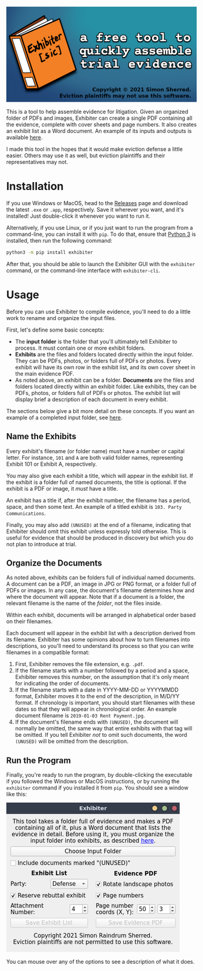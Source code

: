 ![icon](https://raw.githubusercontent.com/raindrum/exhibiter/master/graphics/promo.png)

This is a tool to help assemble evidence for litigation. Given an organized folder of PDFs and images, Exhibiter can create a single PDF containing all the evidence, complete with cover sheets and page numbers. It also creates an exhibit list as a Word document. An example of its inputs and outputs is available [here](https://github.com/raindrum/exhibiter/tree/master/example).

I made this tool in the hopes that it would make eviction defense a little easier. Others may use it as well, but eviction plaintiffs and their representatives may not.

# Installation

If you use Windows or MacOS, head to the [Releases](https://github.com/raindrum/exhibiter/releases) page and download the latest `.exe` or `.app`, respectively. Save it wherever you want, and it's installed! Just double-click it whenever you want to run it.

Alternatively, if you use Linux, or if you just want to run the program from a command-line, you can install it with `pip`. To do that, ensure that [Python 3](https://www.python.org/downloads/) is installed, then run the following command:

```bash
python3 -m pip install exhibiter
```

After that, you should be able to launch the Exhibiter GUI with the `exhibiter` command, or the command-line interface with `exhibiter-cli`.

# Usage

Before you can use Exhibiter to compile evidence, you'll need to do a little work to rename and organize the input files.

First, let's define some basic concepts:

- The **input folder** is the folder that you'll ultimately tell Exhibiter to process. It must contain one or more exhibit folders.
- **Exhibits** are the files and folders located directly within the input folder. They can be PDFs, photos, or folders full of PDFs or photos. Every exhibit will have its own row in the exhibit list, and its own cover sheet in the main evidence PDF.
- As noted above, an exhibit can be a folder. **Documents** are the files and folders located directly within an exhibit folder. Like exhibits, they can be PDFs, photos, or folders full of PDFs or photos. The exhibit list will display brief a description of each document in every exhibit.

The sections below give a bit more detail on these concepts. If you want an example of a completed input folder, see [here](https://github.com/raindrum/exhibiter/tree/master/example).

## Name the Exhibits

Every exhibit's filename (or folder name) must have a number or capital letter. For instance, `101` and `A` are both valid folder names, representing Exhibit 101 or Exhibit A, respectively.

You may also give each exhibit a title, which will appear in the exhibit list. If the exhibit is a folder full of named documents, the title is optional. If the exhibit is a PDF or image, it *must* have a title.

An exhibit has a title if, after the exhibit number, the filename has a period, space, and then some text. An example of a titled exhibit is `103. Party Communications`.

Finally, you may also add `(UNUSED)` at the end of a filename, indicating that Exhibiter should omit this exhibit unless expressly told otherwise. This is useful for evidence that should be produced in discovery but which you do not plan to introduce at trial.

## Organize the Documents

As noted above, exhibits can be folders full of individual named documents. A document can be a PDF, an image in JPG or PNG format, or a folder full of PDFs or images. In any case, the document's filename determines how and where the document will appear. Note that if a document is a folder, the relevant filename is the name of the *folder*, not the files inside.

Within each exhibit, documents will be arranged in alphabetical order based on their filenames.

Each document will appear in the exhibit list with a description derived from its filename. Exhibiter has some opinions about how to turn filenames into descriptions, so you'll need to understand its process so that you can write filenames in a compatible format:

1. First, Exhibiter removes the file extension, e.g. `.pdf`.
2. If the filename starts with a number followed by a period and a space, Exhibiter removes this number, on the assumption that it's only meant for indicating the order of documents.
3. If the filename starts with a date in YYYY-MM-DD or YYYYMMDD format, Exhibiter moves it to the end of the description, in M/D/YY format. If chronology is important, you should start filenames with these dates so that they will appear in chronological order. An example document filename is `2019-01-03 Rent Payment.jpg`.
4. If the document's filename ends with `(UNUSED)`, the document will normally be omitted, the same way that entire exhibits with that tag will be omitted. If you tell Exhibiter *not* to omit such documents, the word `(UNUSED)` will be omitted from the description.

## Run the Program

Finally, you're ready to run the program, by double-clicking the executable if you followed the Windows or MacOS instructions, or by running the `exhibiter` command if you installed it from `pip`. You should see a window like this:

![screenshot](https://raw.githubusercontent.com/raindrum/exhibiter/master/graphics/screenshot.png)

You can mouse over any of the options to see a description of what it does.